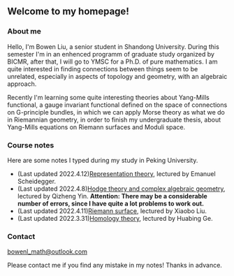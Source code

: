 ## Welcome to my homepage!

### About me
Hello, I'm Bowen Liu, a senior student in Shandong University. During this semester I'm in an enhenced programm of graduate study organized by BICMR, after that, I will go to YMSC for a Ph.D. of pure mathematics. I am quite interested in finding connections between things seem to be unrelated, especially in aspects of topology and geometry, with an algebraic approach. 

Recently I'm learning some quite interesting theories about Yang-Mills functional, a gauge invariant functional defined on the space of connections on G-principle bundles, in which we can apply Morse theory as what we do in Riemannian geometry, in order to finish my undergraduate thesis, about Yang-Mills equations on Riemann surfaces and Moduli space.

### Course notes

Here are some notes I typed during my study in Peking University.
* (Last updated 2022.4.12)[Representation theory](notes/Representation_theory.pdf), lectured by Emanuel Scheidegger.
* (Last updated 2022.4.8)[Hodge theory and complex algebraic geometry](notes/Hodge_theory_and_Complex_Algebraic_Geometry.pdf), lectured by Qizheng Yin.  **Attention: There may be a considerable number of errors, since I have quite a lot problems to work out.**
* (Last updated 2022.4.11)[Riemann surface](notes/Riemann_surface.pdf), lectured by Xiaobo Liu.
* (Last updated 2022.3.31)[Homology theory](notes/homology.pdf), lectured by Huabing Ge.

### Contact
bowenl_math@outlook.com

Please contact me if you find any mistake in my notes! Thanks in advance.
